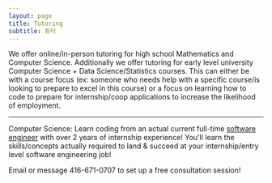 ```yaml
---
layout: page
title: Tutoring
subtitle: 튜터
---
```


We offer online/in-person tutoring for high school Mathematics and Computer Science. 
Additionally we offer tutoring for early level university Computer Science + Data Science/Statistics courses. This can either be with a course focus (ex: someone who needs help with a specific course/is looking to prepare to excel in this course) or a focus on learning how to code to prepare for internship/coop applications to increase the likelihood of employment.

---------
Computer Science:
Learn coding from an actual current full-time [software engineer](https://www.linkedin.com/in/nigeltroy/) with over 2 years of internship experience! You'll learn the skills/concepts actually required to land & succeed at your internship/entry level software engineering job!

Email or message 416-671-0707 to set up a free consultation session!